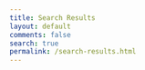 ```yaml
---
title: Search Results
layout: default
comments: false
search: true
permalink: /search-results.html
---
```

